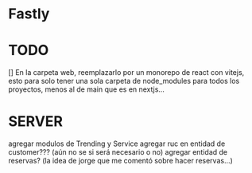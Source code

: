 # Fastly

# TODO
[] En la carpeta web, reemplazarlo por un monorepo de react con vitejs, esto para solo tener una sola carpeta de node_modules para todos los proyectos, menos al de main que es en nextjs...

# SERVER
agregar modulos de Trending y Service
agregar ruc en entidad de customer??? (aún no se si será necesario o no)
agregar entidad de reservas? (la idea de jorge que me comentó sobre hacer reservas...)